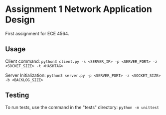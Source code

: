 # Assignment 1 Network Application Design

First assignment for ECE 4564.

## Usage

Client command: `python3 client.py -s <SERVER_IP> -p <SERVER_PORT> -z <SOCKET_SIZE> -t <HASHTAG>`


Server Initialization: `python3 server.py -p <SERVER_PORT> -z <SOCKET_SIZE> -b <BACKLOG_SIZE>`

## Testing 

To run tests, use the command in the "tests" directory:
`python -m unittest`
